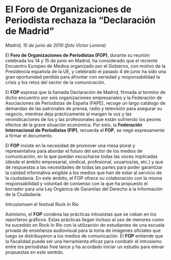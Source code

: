 # El Foro de Organizaciones de Periodista rechaza la “Declaración de Madrid”

*Madrid, 15 de junio de 2010 (foto Víctor Lerena)*

El **Foro de Organizaciones de Periodistas (FOP)**, durante su reunión celebrada los 14 y 15 de junio en Madrid, ha considerado que el reciente Encuentro Europeo de Medios organizado por el Gobierno, con motivo de la Presidencia española de la UE, y celebrado el pasado 4 de junio ha sido una gran oportunidad perdida para afrontar con seriedad y responsabilidad la crisis y los retos del sector de la comunicación.

El **FOP** expresa que la llamada Declaración de Madrid, firmada al termino de dicho encuentro por seis organizaciones empresariales y la Federación de Asociaciones de Periodistas de España (FAPE), recoge un largo catálogo de demandas de las patronales de prensa, radio y televisión para asegurar su negocio, mientras deja prácticamente al margen la voz y las reivindicaciones de los y las profesionales que están sufriendo los peores efectos de la grave situación económica. Por esto, la **Federación Internacional de Periodistas (FIP)**, recuerda el **FOP**, se negó expresamente a firmar el documento.

El **FOP** insiste en la necesidad de promover una mesa plural y representativa para abordar el futuro del sector de los medios de comunicación, en la que puedan escucharse todas las voces implicadas (desde el ámbito empresarial, sindical, profesional, usuarios/as, etc.) y que dé respuestas a las necesidades de todas las partes para poder garantizar la calidad informativa exigible a los medios que han de estar al servicio de la ciudadanía. En este ámbito, el FOP ofrece su colaboración con la misma responsabilidad y voluntad de consenso con la que ha propuesto el borrador para una Ley Orgánica de Garantías del Derecho a la Información de la Ciudadanía.

Intrusismoen el festival Rock In Rio

Asimismo, el **FOP** condena las prácticas intrusistas que se ceban en los reporteros gráficos. Estas prácticas llegan incluso al uso de menores como ha sucedido en Rock In Río con la utilización de estudiantes de una escuela privada de enseñanza audiovisual para la toma de imágenes oficiales que luego se distribuyeron a los medios de comunicación. El **FOP** entiende que la fiscalidad puede ser una herramienta eficaz para combatir el intrusismo entre los periodistas free lance y ha acordado iniciar un estudio para elevar propuestas en este sentido.

